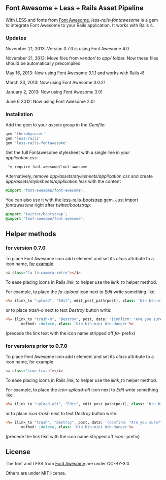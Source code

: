 ## Font Awesome + Less + Rails Asset Pipeline

With LESS and fonts from [Font Awesome](http://fortawesome.github.io/Font-Awesome/),
*less-rails-fontawesome* is a gem to integrate Font Awesome
to your Rails application. It works with Rails 4.

### Updates

November 21, 2013: Version 0.7.0 is using Font Awesome 4.0

November 21, 2013: Move files from *vendor/* to *app/* folder.
 Now these files should be automatically precompiled

May 16, 2013: Now using Font Awesome 3.1.1 and works with Rails 4!

March 23, 2013: Now using Font Awesome 3.0.2!

January 2, 2013: Now using Font Awesome 3.0!

June 6 2012: Now using Font Awesome 2.0!

### Installation

Add the gem to your *assets* group in the *Gemfile*:

```ruby
gem 'therubyracer'
gem 'less-rails'
gem 'less-rails-fontawesome'
```

Get the full Fontawesome stylesheet with a single line in your *application.css*:

```css
 *= require font-awesome/font-awesome
```

Alternatively, remove *app/assets/stylesheets/application.css*
and create *app/assets/stylesheets/application.less* with the content

```css
@import 'font-awesome/font-awesome';
```

You can also use it with
the [less-rails-bootstrap](https://github.com/metaskills/less-rails-bootstrap) gem.
Just import *fontawesome* right after *twitter/bootstrap*:

```css
@import 'twitter/bootstrap';
@import 'font-awesome/font-awesome';
```

<!-- [Simple demo](http://sharp-ocean-6085.herokuapp.com/). -->

## Helper methods

### for version 0.7.0

To place Font Awesome icon add *i* element and set its *class*
attribute to a icon name, [for example](http://fontawesome.io/examples/):

```html
<i class="fa fa-camera-retro"></i>
```

To ease placing icons in Rails *link_to* helper use
the *ilink_to* helper method.

For example, to place the *fa-upload* icon next to *Edit* write something like:

```rhtml
<%= ilink_to "upload", "Edit", edit_post_path(post), class: 'btn btn-mini' %>
```

or to place *trash-o* next to text *Destroy* button write:

```rhtml
<%= ilink_to "trash-o", "Destroy", post, data: '{confirm: "Are you sure?"}',
       method: :delete, class: 'btn btn-mini btn-danger'%>
```
(precede the link text with the icon name stripped off *fa-* prefix)


### for versions prior to 0.7.0

To place Font Awesome icon add *i* element and set its *class*
attribute to a icon name, for example:

```html
<i class="icon-trash"></i>
```

To ease placing icons in Rails *link_to* helper use
the *ilink_to* helper method.

For example, to place the *icon-upload-alt* icon next to *Edit* write something like:

```rhtml
<%= ilink_to "upload-alt", "Edit", edit_post_path(post), class: 'btn btn-mini' %>
```

or to place *icon-trash* next to text *Destroy* button write:

```rhtml
<%= ilink_to "trash", "Destroy", post, data: '{confirm: "Are you sure?"}',
       method: :delete, class: 'btn btn-mini btn-danger'%>
```
(precede the link text with the icon name stripped off *icon-* prefix)


## License

The font and LESS from [Font Awesome](http://fortawesome.github.com/Font-Awesome) are under CC-BY-3.0.

Others are under MIT license.
